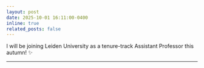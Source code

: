 ```yaml
---
layout: post
date: 2025-10-01 16:11:00-0400
inline: true
related_posts: false
---
```


I will be joining Leiden University as a tenure-track Assistant Professor this autumn! :sparkles:

---


